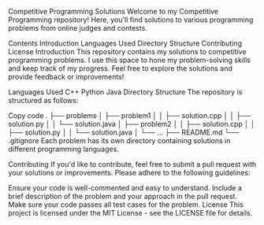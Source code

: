 Competitive Programming Solutions
Welcome to my Competitive Programming repository! Here, you'll find solutions to various programming problems from online judges and contests.

Contents
Introduction
Languages Used
Directory Structure
Contributing
License
Introduction
This repository contains my solutions to competitive programming problems. I use this space to hone my problem-solving skills and keep track of my progress. Feel free to explore the solutions and provide feedback or improvements!

Languages Used
C++
Python
Java
Directory Structure
The repository is structured as follows:

Copy code
.
├── problems
│   ├── problem1
│   │   ├── solution.cpp
│   │   ├── solution.py
│   │   └── solution.java
│   ├── problem2
│   │   ├── solution.cpp
│   │   ├── solution.py
│   │   └── solution.java
│   └── ...
├── README.md
└── .gitignore
Each problem has its own directory containing solutions in different programming languages.

Contributing
If you'd like to contribute, feel free to submit a pull request with your solutions or improvements. Please adhere to the following guidelines:

Ensure your code is well-commented and easy to understand.
Include a brief description of the problem and your approach in the pull request.
Make sure your code passes all test cases for the problem.
License
This project is licensed under the MIT License - see the LICENSE file for details.

